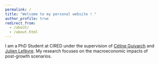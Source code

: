 ```yaml
---
permalink: /
title: "Welcome to my personal website ! "
author_profile: true
redirect_from: 
  - /about/
  - /about.html
---
```


I am a PhD Student at CIRED under the supervision of [Céline Guivarch](https://www.centre-cired.fr/celine-guivarch/) and [Julien Lefèvre](https://www.centre-cired.fr/julien-lefevre/). My research focuses on the macroeconomic impacts of post-growth scenarios. 
